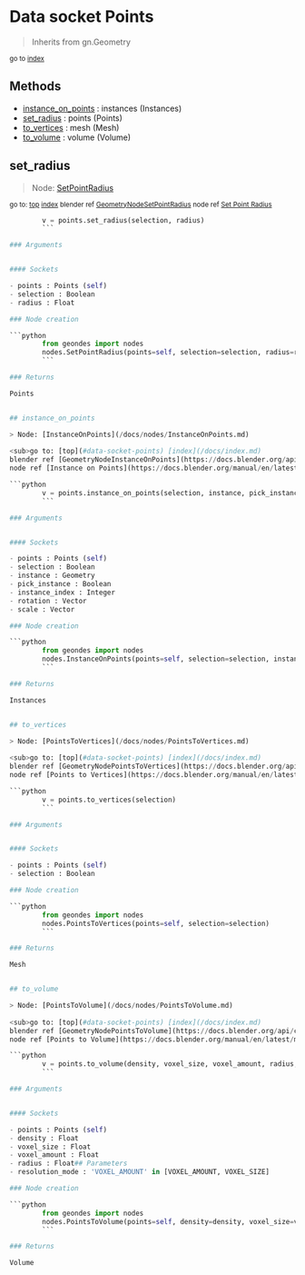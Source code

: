 
# Data socket Points

> Inherits from gn.Geometry
  
<sub>go to [index](/docs/index.md)</sub>



## Methods

- [instance_on_points](#instance_on_points) : instances (Instances)
- [set_radius](#set_radius) : points (Points)
- [to_vertices](#to_vertices) : mesh (Mesh)
- [to_volume](#to_volume) : volume (Volume)

## set_radius

> Node: [SetPointRadius](/docs/nodes/SetPointRadius.md)
  
<sub>go to: [top](#data-socket-points) [index](/docs/index.md)
blender ref [GeometryNodeSetPointRadius](https://docs.blender.org/api/current/bpy.types.GeometryNodeSetPointRadius.html)
node ref [Set Point Radius](https://docs.blender.org/manual/en/latest/modeling/geometry_nodes/point/set_point_radius.html) </sub>

```python
        v = points.set_radius(selection, radius)
        ```

### Arguments


#### Sockets

- points : Points (self)
- selection : Boolean
- radius : Float

### Node creation

```python
        from geondes import nodes
        nodes.SetPointRadius(points=self, selection=selection, radius=radius)
        ```

### Returns

Points


## instance_on_points

> Node: [InstanceOnPoints](/docs/nodes/InstanceOnPoints.md)
  
<sub>go to: [top](#data-socket-points) [index](/docs/index.md)
blender ref [GeometryNodeInstanceOnPoints](https://docs.blender.org/api/current/bpy.types.GeometryNodeInstanceOnPoints.html)
node ref [Instance on Points](https://docs.blender.org/manual/en/latest/modeling/geometry_nodes/instances/instance_on_points.html) </sub>

```python
        v = points.instance_on_points(selection, instance, pick_instance, instance_index, rotation, scale)
        ```

### Arguments


#### Sockets

- points : Points (self)
- selection : Boolean
- instance : Geometry
- pick_instance : Boolean
- instance_index : Integer
- rotation : Vector
- scale : Vector

### Node creation

```python
        from geondes import nodes
        nodes.InstanceOnPoints(points=self, selection=selection, instance=instance, pick_instance=pick_instance, instance_index=instance_index, rotation=rotation, scale=scale)
        ```

### Returns

Instances


## to_vertices

> Node: [PointsToVertices](/docs/nodes/PointsToVertices.md)
  
<sub>go to: [top](#data-socket-points) [index](/docs/index.md)
blender ref [GeometryNodePointsToVertices](https://docs.blender.org/api/current/bpy.types.GeometryNodePointsToVertices.html)
node ref [Points to Vertices](https://docs.blender.org/manual/en/latest/modeling/geometry_nodes/point/points_to_vertices.html) </sub>

```python
        v = points.to_vertices(selection)
        ```

### Arguments


#### Sockets

- points : Points (self)
- selection : Boolean

### Node creation

```python
        from geondes import nodes
        nodes.PointsToVertices(points=self, selection=selection)
        ```

### Returns

Mesh


## to_volume

> Node: [PointsToVolume](/docs/nodes/PointsToVolume.md)
  
<sub>go to: [top](#data-socket-points) [index](/docs/index.md)
blender ref [GeometryNodePointsToVolume](https://docs.blender.org/api/current/bpy.types.GeometryNodePointsToVolume.html)
node ref [Points to Volume](https://docs.blender.org/manual/en/latest/modeling/geometry_nodes/point/points_to_volume.html) </sub>

```python
        v = points.to_volume(density, voxel_size, voxel_amount, radius, resolution_mode)
        ```

### Arguments


#### Sockets

- points : Points (self)
- density : Float
- voxel_size : Float
- voxel_amount : Float
- radius : Float## Parameters
- resolution_mode : 'VOXEL_AMOUNT' in [VOXEL_AMOUNT, VOXEL_SIZE]

### Node creation

```python
        from geondes import nodes
        nodes.PointsToVolume(points=self, density=density, voxel_size=voxel_size, voxel_amount=voxel_amount, radius=radius, resolution_mode=resolution_mode)
        ```

### Returns

Volume

